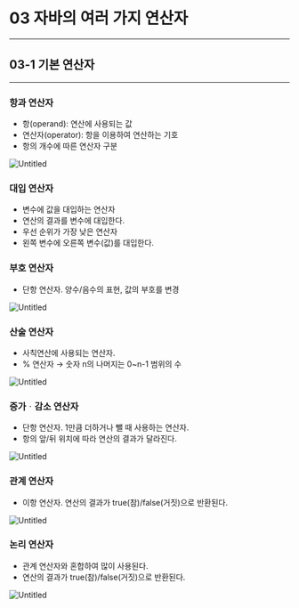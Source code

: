 # 03 자바의 여러 가지 연산자
---

## 03-1 기본 연산자
---

### 항과 연산자

- 항(operand): 연산에 사용되는 값
- 연산자(operator): 항을 이용하여 연산하는 기호
- 항의 개수에 따른 연산자 구분

![Untitled](https://user-images.githubusercontent.com/59382707/130031404-f7492c6b-1f23-4be5-b5e4-1a59892eb9c4.png)

### 대입 연산자

- 변수에 값을 대입하는 연산자
- 연산의 결과를 변수에 대입한다.
- 우선 순위가 가장 낮은 연산자
- 왼쪽 변수에 오른쪽 변수(값)를 대입한다.

### 부호 연산자

- 단항 연산자. 양수/음수의 표현, 값의  부호를 변경

![Untitled](https://user-images.githubusercontent.com/59382707/130031691-e5d3c260-3ef5-4cdb-8378-8ecc7ccf1fad.png)

### 산술 연산자

- 사칙연산에 사용되는 연산자.
- % 연산자 → 숫자 n의 나머지는 0~n-1 범위의 수

![Untitled](https://user-images.githubusercontent.com/59382707/130031976-6df36d78-b92f-4868-8100-29bfb024c4e9.png)

### 증가ᆞ감소 연산자

- 단항 연산자. 1만큼 더하거나 뺄 때 사용하는 연산자.
- 항의 앞/뒤 위치에 따라 연산의 결과가 달라진다.

![Untitled](https://user-images.githubusercontent.com/59382707/130032236-1bfcb7b7-1d80-4077-9230-218ec33355b8.png)

### 관계 연산자

- 이항 연산자. 연산의 결과가 true(참)/false(거짓)으로 반환된다.

![Untitled](https://user-images.githubusercontent.com/59382707/130032870-1daf0914-f414-4543-a76e-ddc6ac5426b8.png)

### 논리 연산자

- 관계 연산자와 혼합하여 많이 사용된다.
- 연산의 결과가 true(참)/false(거짓)으로 반환된다.

![Untitled](https://user-images.githubusercontent.com/59382707/130033294-36447ab4-1189-46c4-a9e6-2ca8ea998e49.png)
